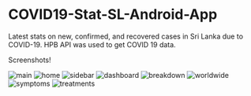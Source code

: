 # COVID19-Stat-SL-Android-App
Latest stats on new, confirmed, and recovered cases in Sri Lanka due to COVID-19. 
HPB API was used to get COVID 19 data.

Screenshots!

![main](https://user-images.githubusercontent.com/61895411/108629306-3d215880-7485-11eb-9371-1811f364829c.jpg)
![home](https://user-images.githubusercontent.com/61895411/108629303-3b579500-7485-11eb-8e89-2c8c3471e921.jpg)
![sidebar](https://user-images.githubusercontent.com/61895411/108629309-3e528580-7485-11eb-9f62-2d9097dbd028.jpg)
![dashboard](https://user-images.githubusercontent.com/61895411/108629301-38f53b00-7485-11eb-881b-c62eca94501b.jpg)
![breakdown](https://user-images.githubusercontent.com/61895411/108629293-34308700-7485-11eb-894d-b5c553507bb1.jpg)
![worldwide](https://user-images.githubusercontent.com/61895411/108629319-46122a00-7485-11eb-8ce7-70bcee178ee4.jpg)
![symptoms](https://user-images.githubusercontent.com/61895411/108629313-414d7600-7485-11eb-8d2a-a9e7df890b58.jpg)
![treatments](https://user-images.githubusercontent.com/61895411/108629315-43173980-7485-11eb-98a9-c19066101c22.jpg)


